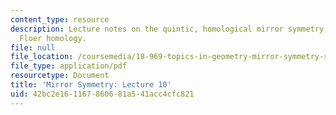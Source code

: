 ```yaml
---
content_type: resource
description: Lecture notes on the quintic, homological mirror symmetry, and Lagrangian
  Floer homology.
file: null
file_location: /coursemedia/18-969-topics-in-geometry-mirror-symmetry-spring-2009/42bc2e161167860681a541acc4cfc821_MIT18_969s09_lec10.pdf
file_type: application/pdf
resourcetype: Document
title: 'Mirror Symmetry: Lecture 10'
uid: 42bc2e16-1167-8606-81a5-41acc4cfc821
---
```

